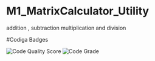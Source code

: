 # M1_MatrixCalculator_Utility
addition , subtraction multiplication and division


#Codiga Badges

![Code Quality Score](https://api.codiga.io/project/31369/score/svg)
![Code Grade](https://api.codiga.io/project/31369/status/svg)
